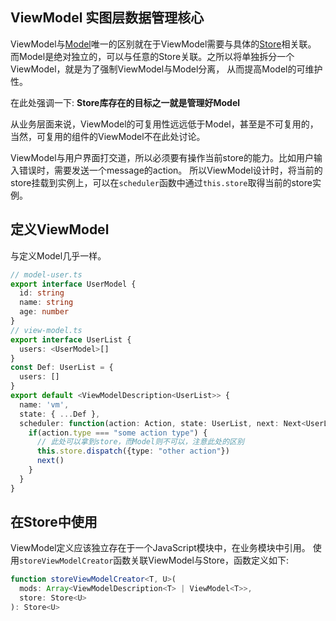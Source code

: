 ## ViewModel 实图层数据管理核心

ViewModel与[Model](./model.md)唯一的区别就在于ViewModel需要与具体的[Store](./store.md)相关联。
而Model是绝对独立的，可以与任意的Store关联。之所以将单独拆分一个ViewModel，就是为了强制ViewModel与Model分离，
从而提高Model的可维护性。

在此处强调一下: **Store库存在的目标之一就是管理好Model**

从业务层面来说，ViewModel的可复用性远远低于Model，甚至是不可复用的，当然，可复用的组件的ViewModel不在此处讨论。

ViewModel与用户界面打交道，所以必须要有操作当前store的能力。比如用户输入错误时，需要发送一个message的action。
所以ViewModel设计时，将当前的store挂载到实例上，可以在`scheduler`函数中通过`this.store`取得当前的store实例。

## 定义ViewModel
与定义Model几乎一样。
```ts
// model-user.ts
export interface UserModel {
  id: string
  name: string
  age: number
}
// view-model.ts
export interface UserList {
  users: <UserModel>[]
}
const Def: UserList = {
  users: []
}
export default <ViewModelDescription<UserList>> {
  name: 'vm',
  state: { ...Def },
  scheduler: function(action: Action, state: UserList, next: Next<UserList>) {
    if(action.type === "some action type") {
      // 此处可以拿到store，而Model则不可以，注意此处的区别
      this.store.dispatch({type: "other action"})
      next()
    }
  }
}
```

## 在Store中使用
ViewModel定义应该独立存在于一个JavaScript模块中，在业务模块中引用。
使用`storeViewModelCreator`函数关联ViewModel与Store，函数定义如下:
```ts
function storeViewModelCreator<T, U>(
  mods: Array<ViewModelDescription<T> | ViewModel<T>>,
  store: Store<U>
): Store<U>
```
